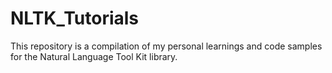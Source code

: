 # NLTK_Tutorials
This repository is a compilation of my personal learnings and code samples for the Natural Language Tool Kit library.
